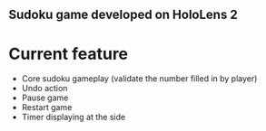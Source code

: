 ## Sudoku game developed on HoloLens 2
# Current feature
- Core sudoku gameplay (validate the number filled in by player)
- Undo action
- Pause game
- Restart game
- Timer displaying at the side
